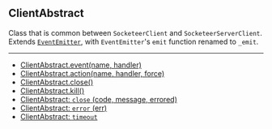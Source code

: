 ClientAbstract
---

Class that is common between `SocketeerClient` and `SocketeerServerClient`. Extends [`EventEmitter`](https://nodejs.org/api/events.html#events_class_events_eventemitter), with `EventEmitter`'s `emit` function renamed to `_emit`.

---

- [ClientAbstract.event(name, handler)](#ClientAbstract-event)
- [ClientAbstract.action(name, handler, force)](#ClientAbstract-action)
- [ClientAbstract.close()](#ClientAbstract-close)
- [ClientAbstract.kill()](#ClientAbstract-kill)
- [ClientAbstract: `close` (code, message, errored)](#ClientAbstract-event-close)
- [ClientAbstract: `error` (err)](#ClientAbstract-event-error)
- [ClientAbstract: `timeout`](#ClientAbstract-event-timeout)
